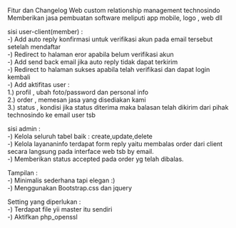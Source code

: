 Fitur dan Changelog 
Web custom relationship management technosindo
Memberikan jasa pembuatan software meliputi app mobile, logo , web dll

sisi user-client(member) :<br/>
-) Add auto reply konfirmasi untuk verifikasi akun pada email tersebut setelah mendaftar <br/>
-) Redirect to halaman eror apabila belum verifikasi akun <br/>
-) Add send back email jika auto reply tidak dapat terkirim <br/>
-) Redirect to halaman sukses apabila telah verifikasi dan dapat login kembali <br/>
-) Add aktifitas user : <br/>
    1.) profil , ubah foto/password dan personal info <br/>
    2.) order , memesan jasa yang disediakan kami <br/>
    3.) status , kondisi jika status diterima maka balasan telah dikirim dari pihak technosindo ke email user tsb <br/>

sisi admin :<br/>
-) Kelola seluruh tabel baik : create,update,delete <br/> 
-) Kelola layananinfo terdapat form reply yaitu membalas order dari client secara langsung pada interface web tsb by   email.<br/>
-) Memberikan status accepted pada order yg telah dibalas.<br/>

Tampilan : <br/>
-) Minimalis sederhana tapi elegan :) <br/>
-) Menggunakan Bootstrap.css dan jquery <br/>

Setting yang diperlukan :<br/>
-) Terdapat file yii master itu sendiri<br/> 
-) Aktifkan php_openssl<br/>
